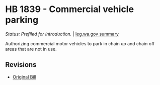 # HB 1839 - Commercial vehicle parking
*Status: Prefiled for introduction.* | [leg.wa.gov summary](https://app.leg.wa.gov/billsummary?BillNumber=1839&Year=2021)

Authorizing commercial motor vehicles to park in chain up and chain off areas that are not in use.

## Revisions
* [Original Bill](1/)